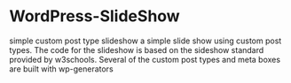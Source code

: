 # WordPress-SlideShow
simple custom post type slideshow
a simple slide show using custom post types. The code for the slideshow is based on the sideshow standard provided by w3schools. Several of the custom post types and meta boxes are built with wp-generators

